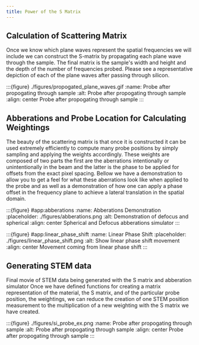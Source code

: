 ```yaml
---
title: Power of the S Matrix
---
```








## Calculation of Scattering Matrix
Once we know which plane waves represent the spatial frequencies we will include we can construct the S-matrix by propagating each plane wave through the sample. The final matrix is the sample's width and height and the depth of the number of frequencies probed. Please see a representative depiction of each of the plane waves after passing through silicon.

:::{figure} ./figures/propogated_plane_waves.gif
:name: Probe after propogating through sample
:alt: Probe after propogating through sample
:align: center
Probe after propogating through sample
:::

## Abberations and Probe Location for Calculating Weightings
The beauty of the scattering matrix is that once it is constructed it can be used extremely efficiently to compute many probe positions by simply sampling and applying the weights accordingly. These weights are composed of two parts the first are the aberrations intentionally or unintentionally in the beam and the latter is the phase to be applied for offsets from the exact pixel spacing. Bellow we have a demonstration to allow you to get a feel for what these aberrations look like when applied to the probe and as well as a demonstration of how one can apply a phase offset in the frequency plane to achieve a lateral translation in the spatial domain.

:::{figure} #app:abberations
:name: Abberations Demonstration
:placeholder: ./figures/abberations.png
:alt: Demonstration of defocus and spherical
:align: center
Spherical and Defocus abberations simulator
:::


:::{figure} #app:linear_phase_shift
:name: Linear Phase Shift
:placeholder: ./figures/linear_phase_shift.png
:alt: Show linear phase shift movement
:align: center
Movement coming from linear phase shift
:::

## Generating STEM data
Final movie of STEM data being generated with the S matrix and abberation simulator
Once we have defined functions for creating a matrix representation of the material, the S matrix, and of the particular probe position, the weightings, we can reduce the creation of one STEM position measurement to the multiplication of a new weighting with the S matrix we have created.

:::{figure} ./figures/si_probe_ex.png
:name: Probe after propogating through sample
:alt: Probe after propogating through sample
:align: center
Probe after propogating through sample
:::